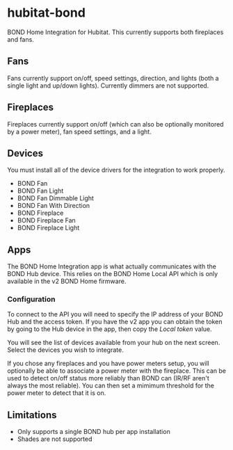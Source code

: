 # hubitat-bond
BOND Home Integration for Hubitat. This currently supports both fireplaces and fans.
 
## Fans
Fans currently support on/off, speed settings, direction, and lights (both a single light and up/down lights). Currently dimmers are not supported.
 
## Fireplaces
Fireplaces currently support on/off (which can also be optionally monitored by a power meter), fan speed settings, and a light.

## Devices
You must install all of the device drivers for the integration to work properly.
* BOND Fan
* BOND Fan Light
* BOND Fan Dimmable Light
* BOND Fan With Direction
* BOND Fireplace
* BOND Fireplace Fan
* BOND Fireplace Light

## Apps
The BOND Home Integration app is what actually communicates with the BOND Hub device. This relies on the BOND Home Local API which is only available in the v2 BOND Home firmware.

### Configuration
To connect to the API you will need to specify the IP address of your BOND Hub and the access token. If you have the v2 app you can obtain the token by going to the Hub device in the app, then copy the _Local token_ value.

You will see the list of devices available from your hub on the next screen. Select the devices you wish to integrate.

If you chose any fireplaces and you have power meters setup, you will optionally be able to associate a power meter with the fireplace. This can be used to detect on/off status more reliably than BOND can (IR/RF aren't always the most reliable). You can then set a mimimum threshold for the power meter to detect that it is on.

## Limitations
* Only supports a single BOND hub per app installation
* Shades are not supported